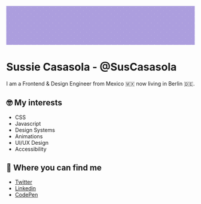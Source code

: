 ![pattern](./hero.png)

# Sussie Casasola - @SusCasasola

I am a Frontend & Design Engineer from Mexico 🇲🇽 now living in Berlin 🇩🇪.

## 🤓 My interests
- CSS
- Javascript
- Design Systems
- Animations
- UI/UX Design
- Accessibility

## 📍 Where you can find me
- [Twitter](https://twitter.com/SusCasasola)
- [Linkedin](https://www.linkedin.com/in/suscasasola/)
- [CodePen](https://codepen.io/SusCasasola)
